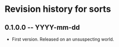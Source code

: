 # Revision history for sorts

## 0.1.0.0 -- YYYY-mm-dd

* First version. Released on an unsuspecting world.
